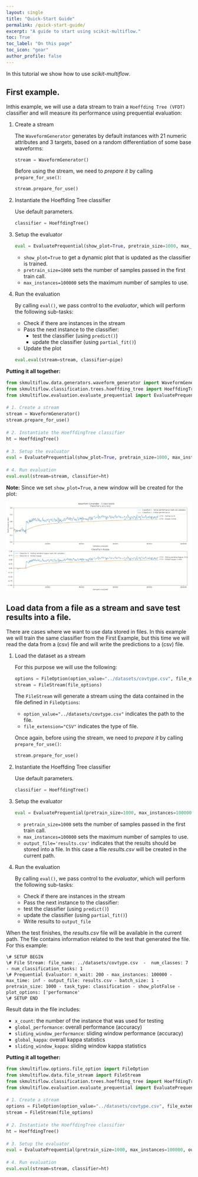 ```yaml
---
layout: single
title: "Quick-Start Guide"
permalink: /quick-start-guide/
excerpt: "A guide to start using scikit-multiflow."
toc: True
toc_label: "On this page"
toc_icon: "gear"
author_profile: false
---
```


In this tutorial we show how to use *scikit-multiflow*.

## First example.

Inthis example, we will use a data stream to train a `Hoeffding Tree (VFDT)`
classifier and will measure its performance using prequential evaluation:

1. Create a stream

    The `WaveformGenerator` generates by default instances with 21 numeric
    attributes and 3 targets, based on a random differentiation of some base
    waveforms:

    ``` python
    stream = WaveformGenerator()
    ```

    Before using the stream, we need to *prepare it* by calling
    `prepare_for_use()`:

    ``` python
    stream.prepare_for_use()
    ```

2. Instantiate the Hoeffding Tree classifier

    Use default parameters.

    ``` python
    classifier = HoeffdingTree()
    ```

3. Setup the evaluator
    ``` python
    eval = EvaluatePrequential(show_plot=True, pretrain_size=1000, max_instances=100000)
    ```
    * `show_plot=True` to get a dynamic plot that is updated as the classifier is
    trained.
    * `pretrain_size=1000` sets the number of samples passed in the first train
      call.
    * `max_instances=100000` sets the maximum number of samples to use.

4. Run the evaluation

    By calling `eval()`, we pass control to the *evaluator*, which will perform
    the following sub-tasks:
    * Check if there are instances in the stream
    * Pass the next instance to the classifier:
      - test the classifier (using `predict()`)
      - update the classifier (using `partial_fit()`)
    * Update the plot

    ``` python
    eval.eval(stream=stream, classifier=pipe)
    ```

**Putting it all together:**

``` python
from skmultiflow.data.generators.waveform_generator import WaveformGenerator
from skmultiflow.classification.trees.hoeffding_tree import HoeffdingTree
from skmultiflow.evaluation.evaluate_prequential import EvaluatePrequential

# 1. Create a stream
stream = WaveformGenerator()
stream.prepare_for_use()

# 2. Instantiate the HoeffdingTree classifier
ht = HoeffdingTree()

# 3. Setup the evaluator
eval = EvaluatePrequential(show_plot=True, pretrain_size=1000, max_instances=100000)

# 4. Run evaluation
eval.eval(stream=stream, classifier=ht)
```

**Note:** Since we set `show_plot=True`, a new window will be created for the
plot:

![ classifier_plot](../assets/images/example_classifier_plot.gif)


## Load data from a file as a stream and save test results into a file.

There are cases where we want to use data stored in files. In this example we
will train the same classifier from the First Example, but this time we will
read the data from a (csv) file and will write the predictions to a (csv) file.

1. Load the dataset as a stream

    For this purpose we will use the following:

    ``` python
    options = FileOption(option_value="../datasets/covtype.csv", file_extension="CSV")
    stream = FileStream(file_options)
    ```

    The `FileStream` will generate a stream using the data contained in the file
    defined in `FileOptions`:
    * `option_value="../datasets/covtype.csv"` indicates the path to the file.
    * `file_extension="CSV"` indicates the type of file.

    Once again, before using the stream, we need to *prepare it* by calling
    `prepare_for_use()`:

    ``` python
    stream.prepare_for_use()
    ```

2. Instantiate the Hoeffding Tree classifier

    Use default parameters.

    ``` python
    classifier = HoeffdingTree()
    ```

3. Setup the evaluator

    ``` python
    eval = EvaluatePrequential(pretrain_size=1000, max_instances=100000, output_file='results.csv')
    ```

    * `pretrain_size=1000` sets the number of samples passed in the first train
      call.
    * `max_instances=100000` sets the maximum number of samples to use.
    * `output_file='results.csv'` indicates that the results should be stored
     into a file. In this case a file *results.csv* will be created in the
     current path.

4. Run the evaluation

    By calling `eval()`, we pass control to the *evaluator*, which will perform
    the following sub-tasks:
    * Check if there are instances in the stream
    * Pass the next instance to the classifier:
     - test the classifier (using `predict()`)
     - update the classifier (using `partial_fit()`)
    * Write results to `output_file`

When the test finishes, the *results.csv* file will be available in the current
path. The file contains information related to the test that generated the file.
For this example:

```
\# SETUP BEGIN
\# File Stream: file_name: ../datasets/covtype.csv  -  num_classes: 7  - num_classification_tasks: 1
\# Prequential Evaluator: n_wait: 200 - max_instances: 100000 - max_time: inf - output_file: results.csv - batch_size: 1 - pretrain_size: 1000 - task_type: classification - show_plotFalse - plot_options: ['performance'
\# SETUP END
```

Result data in the file includes:
* `x_count`: the number of the instance that was used for testing
* `global_performance`: overall performance (accuracy)
* `sliding_window_performance`: sliding window performance (accuracy)
* `global_kappa`: overall kappa statistics
* `sliding_window_kappa`: sliding window kappa statistics

**Putting it all together:**

``` python
from skmultiflow.options.file_option import FileOption
from skmultiflow.data.file_stream import FileStream
from skmultiflow.classification.trees.hoeffding_tree import HoeffdingTree
from skmultiflow.evaluation.evaluate_prequential import EvaluatePrequential

# 1. Create a stream
options = FileOption(option_value="../datasets/covtype.csv", file_extension="CSV")
stream = FileStream(file_options)

# 2. Instantiate the HoeffdingTree classifier
ht = HoeffdingTree()

# 3. Setup the evaluator
eval = EvaluatePrequential(pretrain_size=1000, max_instances=100000, output_file='results.csv')

# 4. Run evaluation
eval.eval(stream=stream, classifier=ht)
```

